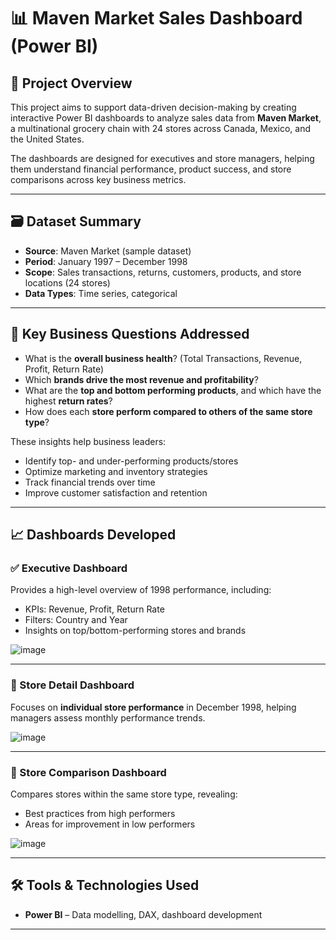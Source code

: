 # 📊 Maven Market Sales Dashboard (Power BI)

## 🧠 Project Overview
This project aims to support data-driven decision-making by creating interactive Power BI dashboards to analyze sales data from **Maven Market**, a multinational grocery chain with 24 stores across Canada, Mexico, and the United States.

The dashboards are designed for executives and store managers, helping them understand financial performance, product success, and store comparisons across key business metrics.

---

## 🗃️ Dataset Summary
- **Source**: Maven Market (sample dataset)
- **Period**: January 1997 – December 1998
- **Scope**: Sales transactions, returns, customers, products, and store locations (24 stores)
- **Data Types**: Time series, categorical

---

## 🎯 Key Business Questions Addressed
- What is the **overall business health**? (Total Transactions, Revenue, Profit, Return Rate)
- Which **brands drive the most revenue and profitability**?
- What are the **top and bottom performing products**, and which have the highest **return rates**?
- How does each **store perform compared to others of the same store type**?

These insights help business leaders:
- Identify top- and under-performing products/stores
- Optimize marketing and inventory strategies
- Track financial trends over time
- Improve customer satisfaction and retention

---

## 📈 Dashboards Developed

### ✅ Executive Dashboard
Provides a high-level overview of 1998 performance, including:
- KPIs: Revenue, Profit, Return Rate
- Filters: Country and Year
- Insights on top/bottom-performing stores and brands

![image](https://github.com/user-attachments/assets/e6bcf9ae-7476-479e-907a-419308e52f45)


---

### 🏬 Store Detail Dashboard
Focuses on **individual store performance** in December 1998, helping managers assess monthly performance trends.

![image](https://github.com/user-attachments/assets/80b263e1-07f8-4df6-a432-0b33b5bfe319)


---

### 🏁 Store Comparison Dashboard
Compares stores within the same store type, revealing:
- Best practices from high performers
- Areas for improvement in low performers

![image](https://github.com/user-attachments/assets/c2502dbf-37a7-4b8e-af8f-befaa486ac8d)


---

## 🛠️ Tools & Technologies Used
- **Power BI** – Data modelling, DAX, dashboard development
---

